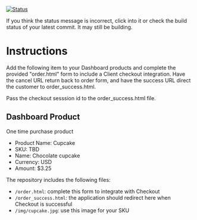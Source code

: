 [![Status](https://img.shields.io/badge/status-SUBMITTABLE%20COMMIT:%20e47c654026841445eb2ddbc4e5169c327e0d09c8-brightgreen.svg)](https://github.com/andremcb/bakery_scaffold_AApE3fQi8zR0pcdo/commit/e47c654026841445eb2ddbc4e5169c327e0d09c8)

































































































































If you think the status message is incorrect, click into it or check the build status of your latest commit. It may still be building.

# Instructions 

Add the following item to your Dashboard products and complete the provided "order.html" form to include a Client checkout integration. Have the cancel URL return back to order form, and have the success URL direct the customer to order_success.html. 

Pass the checkout sesssion id to the order_success.html file.

## Dashboard Product
One time purchase product
* Product Name: Cupcake
* SKU: TBD
* Name: Chocolate cupcake
* Currency: USD
* Amount: $3.25

The repository includes the following files:
* `/order.html`: complete this form to integrate with Checkout
* `/order_success.html`: the application should redirect here when Checkout is successful
* `/img/cupcake.jpg`: use this image for your SKU
